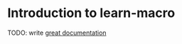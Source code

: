 # Introduction to learn-macro

TODO: write [great documentation](http://jacobian.org/writing/what-to-write/)
